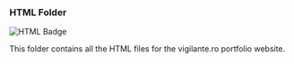 ### HTML Folder

![HTML Badge](https://img.shields.io/badge/HTML-5-orange?style=flat-square&logo=html5)

This folder contains all the HTML files for the vigilante.ro portfolio website.